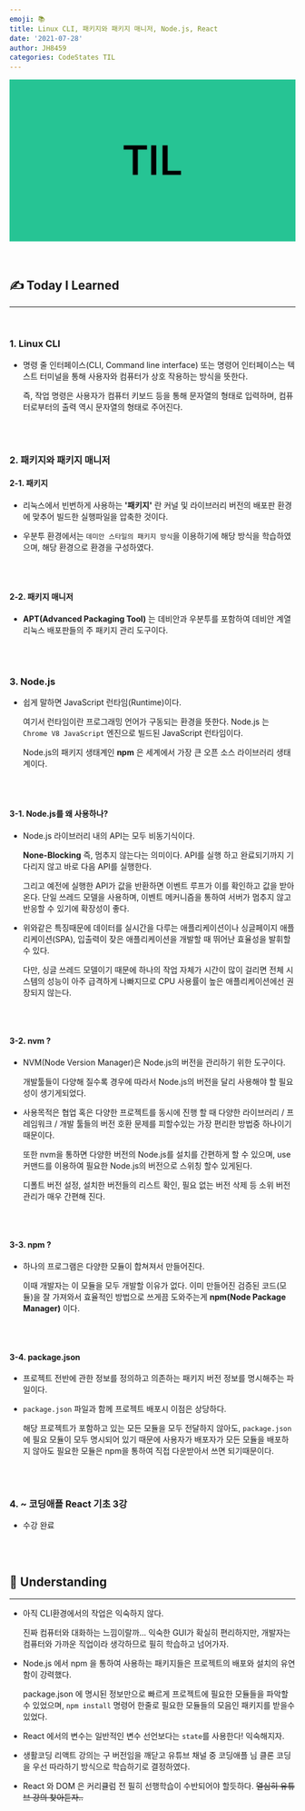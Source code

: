 ```yaml
---
emoji: 📚
title: Linux CLI, 패키지와 패키지 매니저, Node.js, React
date: '2021-07-28'
author: JH8459
categories: CodeStates TIL
---
```


![github-blog.png](../../assets/common/TIL.jpeg)

<br>

## ✍️ <b>T</b>oday <b>I</b> <b>L</b>earned

---

<br>

### 1. Linux CLI

- 명령 줄 인터페이스(CLI, Command line interface) 또는 명령어 인터페이스는 텍스트 터미널을 통해 사용자와 컴퓨터가 상호 작용하는 방식을 뜻한다.

  즉, 작업 명령은 사용자가 컴퓨터 키보드 등을 통해 문자열의 형태로 입력하며, 컴퓨터로부터의 출력 역시 문자열의 형태로 주어진다.

<br>
<br>

### 2. 패키지와 패키지 매니저

#### 2-1. 패키지

- 리눅스에서 빈번하게 사용하는 **'패키지'** 란 커널 및 라이브러리 버전의 배포판 환경에 맞추어 빌드한 실행파일을 압축한 것이다.

- 우분투 환경에서는 `데미안 스타일의 패키지 방식`을 이용하기에 해당 방식을 학습하였으며, 해당 환경으로 환경을 구성하였다.

<br>
<br>

#### 2-2. 패키지 매니저

- **APT(Advanced Packaging Tool)** 는 데비안과 우분투를 포함하여 데비안 계열 리눅스 배포판들의 주 패키지 관리 도구이다.

<br>
<br>

### 3. Node.js

- 쉽게 말하면 JavaScript 런타임(Runtime)이다.

  여기서 런타임이란 프로그래밍 언어가 구동되는 환경을 뜻한다. Node.js 는 `Chrome V8 JavaScript` 엔진으로 빌드된 JavaScript 런타임이다.

  Node.js의 패키지 생태계인 **npm** 은 세계에서 가장 큰 오픈 소스 라이브러리 생태계이다.

<br>
<br>

#### 3-1. Node.js를 왜 사용하나?

- Node.js 라이브러리 내의 API는 모두 비동기식이다.

  **None-Blocking** 즉, 멈추지 않는다는 의미이다. API를 실행 하고 완료되기까지 기다리지 않고 바로 다음 API를 실행한다.

  그리고 예전에 실행한 API가 값을 반환하면 이벤트 루프가 이를 확인하고 값을 받아온다. 단일 쓰레드 모델을 사용하며, 이벤트 메커니즘을 통하여 서버가 멈추지 않고 반응할 수 있기에 확장성이 좋다.

- 위와같은 특징때문에 데이터를 실시간을 다루는 애플리케이션이나 싱글페이지 애플리케이션(SPA), 입출력이 잦은 애플리케이션을 개발할 때 뛰어난 효율성을 발휘할 수 있다.

  다만, 싱글 쓰레드 모델이기 때문에 하나의 작업 자체가 시간이 많이 걸리면 전체 시스템의 성능이 아주 급격하게 나빠지므로 CPU 사용률이 높은 애플리케이션에선 권장되지 않는다.

<br>
<br>

#### 3-2. nvm ?

- NVM(Node Version Manager)은 Node.js의 버전을 관리하기 위한 도구이다.

  개발툴들이 다양해 질수록 경우에 따라서 Node.js의 버전을 달리 사용해야 할 필요성이 생기게되었다.

- 사용목적은 협업 혹은 다양한 프로젝트를 동시에 진행 할 때 다양한 라이브러리 / 프레임워크 / 개발 툴들의 버전 호환 문제를 피할수있는 가장 편리한 방법중 하나이기 때문이다.

  또한 nvm을 통하면 다양한 버전의 Node.js를 설치를 간편하게 할 수 있으며, use 커맨드를 이용하여 필요한 Node.js의 버전으로 스위칭 할수 있게된다.

  디폴트 버전 설정, 설치한 버전들의 리스트 확인, 필요 없는 버전 삭제 등 소위 버전 관리가 매우 간편해 진다.

<br>
<br>

#### 3-3. npm ?

- 하나의 프로그램은 다양한 모듈이 합쳐져서 만들어진다.

  이때 개발자는 이 모듈을 모두 개발할 이유가 없다. 이미 만들어진 검증된 코드(모듈)을 잘 가져와서 효율적인 방법으로 쓰게끔 도와주는게 **npm(Node Package Manager)** 이다.

<br>
<br>

#### 3-4. package.json

- 프로젝트 전반에 관한 정보를 정의하고 의존하는 패키지 버전 정보를 명시해주는 파일이다.

- `package.json` 파일과 함께 프로젝트 배포시 이점은 상당하다.

  해당 프로젝트가 포함하고 있는 모든 모듈을 모두 전달하지 않아도, `package.json` 에 필요 모듈이 모두 명시되어 있기 때문에 사용자가 배포자가 모든 모듈을 배포하지 않아도 필요한 모듈은 npm을 통하여 직접 다운받아서 쓰면 되기때문이다.

<br>
<br>

### 4. ~ 코딩애플 React 기초 3강

- 수강 완료

<br>
<br>

## 🤔 Understanding

---

- 아직 CLI환경에서의 작업은 익숙하지 않다.

  진짜 컴퓨터와 대화하는 느낌이랄까... 익숙한 GUI가 확실히 편리하지만, 개발자는 컴퓨터와 가까운 직업이라 생각하므로 필히 학습하고 넘어가자.

- Node.js 에서 npm 을 통하여 사용하는 패키지들은 프로젝트의 배포와 설치의 유연함이 강력했다.

  package.json 에 명시된 정보만으로 빠르게 프로젝트에 필요한 모듈들을 파악할 수 있었으며, `npm install` 명령어 한줄로 필요한 모듈들의 모음인 패키지를 받을수 있었다.

- React 에서의 변수는 일반적인 변수 선언보다는 `state`를 사용한다! 익숙해지자.

- 생활코딩 리액트 강의는 구 버전임을 깨닫고 유튜브 채널 중 코딩애플 님 클론 코딩을 우선 따라하기 방식으로 학습하기로 결정하였다.

- React 와 DOM 은 커리큘럼 전 필히 선행학습이 수반되어야 할듯하다. ~~열심히 유튜브 강의 찾아듣자..~~

<br>
<br>

```toc

```
